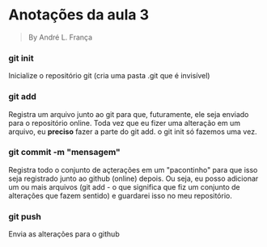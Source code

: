 # Anotações da aula 3 
> By André L. França 

### git init 
Inicialize o repositório git (cria uma pasta .git que é invisível)

### git add 
Registra um arquivo junto ao git para que, futuramente, ele seja enviado para o repositório online. Toda vez que eu fizer uma alteração em um arquivo, eu **preciso** fazer a parte do git add. o git init só fazemos uma vez.

### git commit -m "mensagem"
Registra todo o conjunto de açterações em um "pacontinho" para que isso seja registrado junto ao github (online) depois. Ou seja, eu posso adicionar um ou mais arquivos (git add - o que significa que fiz um conjunto de alterações que fazem sentido) e guardarei isso no meu repositório.

### git push 
Envia as alterações para o github 